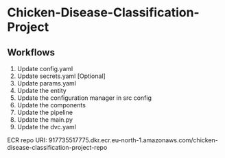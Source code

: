 # Chicken-Disease-Classification-Project

## Workflows

1. Update config.yaml
2. Update secrets.yaml [Optional]
3. Update params.yaml
4. Update the entity
5. Update the configuration manager in src config
6. Update the components
7. Update the pipeline 
8. Update the main.py
9. Update the dvc.yaml

ECR repo URI: 917735517775.dkr.ecr.eu-north-1.amazonaws.com/chicken-disease-classification-project-repo